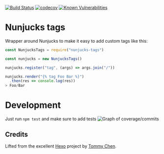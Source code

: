 [![Build Status](https://travis-ci.org/gaggle/nunchucks-tags.svg?branch=enable-travis)](https://travis-ci.org/gaggle/nunchucks-tags)
[![codecov](https://codecov.io/gh/gaggle/nunchucks-tags/branch/master/graph/badge.svg)](https://codecov.io/gh/gaggle/nunchucks-tags)
[![Known Vulnerabilities](https://snyk.io/test/github/gaggle/nunchucks-tags/badge.svg)](https://snyk.io/test/github/gaggle/nunchucks-tags)

# Nunjucks tags
Wrapper around Nunjucks to make it easy to add custom tags like this:

```javascript
const NunjucksTags = require("nunjucks-tags")

const nunjucks = new NunjucksTags()

nunjucks.register("tag", (args) => args.join("/"))

nunjucks.render("{% tag Foo Bar %}")
  .then(res => console.log(res))
> Foo/Bar
```

# Development
Just run `npm test` and make sure to add tests 
![Graph of coverage/commits](https://codecov.io/gh/gaggle/nunchucks-tags/branch/master/graphs/commits.svg)

## Credits
Lifted from the excellent [Hexo] project by [Tommy Chen].

[Hexo]: https://hexo.io
[Tommy Chen]: https://github.com/tommy351
